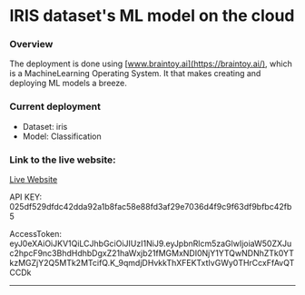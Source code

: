 # IRIS dataset's ML model on the cloud

### Overview

The deployment is done using [www.braintoy.ai](https://braintoy.ai/), which is a MachineLearning Operating System. It that makes creating and deploying ML models a breeze.

### Current deployment
- Dataset: iris
- Model: Classification

### Link to the live website: 

[Live Website](https://govind-patwal.github.io/braintoy_iris/)

API KEY: 025df529dfdc42dda92a1b8fac58e88fd3af29e7036d4f9c9f63df9bfbc42fb5

AccessToken: eyJ0eXAiOiJKV1QiLCJhbGciOiJIUzI1NiJ9.eyJpbnRlcm5zaGlwIjoiaW50ZXJuc2hpcF9nc3BhdHdhbDgxZ21haWxjb21fMGMxNDI0NjY1YTQwNDNhZTk0YTkzMGZjY2Q5MTk2MTcifQ.K_9qmdjDHvkkThXFEKTxtIvGWy0THrCcxFfAvQTCCDk

---